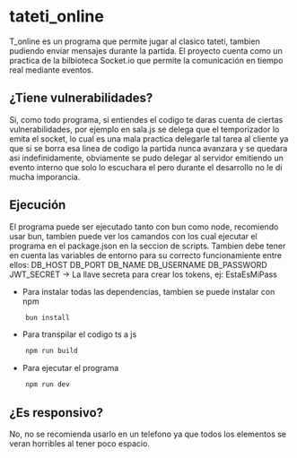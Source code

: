 # tateti_online

T_online es un programa que permite jugar al clasico tateti, tambien pudiendo enviar mensajes durante la partida. El proyecto cuenta como un practica de la bilbioteca Socket.io que permite la comunicación en tiempo real mediante eventos.

## ¿Tiene vulnerabilidades?
Si, como todo programa, si entiendes el codigo te daras cuenta de ciertas vulnerabilidades, por ejemplo en sala.js se delega que el temporizador lo emita el socket, lo cual es una mala practica delegarle tal tarea al cliente ya que si se borra esa linea de codigo la partida nunca avanzara y se quedara asi indefinidamente, obviamente se pudo delegar al servidor emitiendo un evento interno que solo lo escuchara el pero durante el desarrollo no le di mucha imporancia.

## Ejecución
El programa puede ser ejecutado tanto con bun como node, recomiendo usar bun, tambien puede ver los camandos con los cual ejecutar el programa en el package.json en la seccion de scripts.
Tambien debe tener en cuenta las variables de entorno para su correcto funcionamiente entre ellos:
DB_HOST
DB_PORT
DB_NAME
DB_USERNAME
DB_PASSWORD
JWT_SECRET -> La llave secreta para crear los tokens, ej: EstaEsMiPass

- Para instalar todas las dependencias, tambien se puede instalar con npm
```js
    bun install
```
- Para transpilar el codigo ts a js
```js
    npm run build
```
- Para ejecutar el programa
```js
    npm run dev
```

## ¿Es responsivo?
No, no se recomienda usarlo en un telefono ya que todos los elementos se veran horribles al tener poco espacio.
